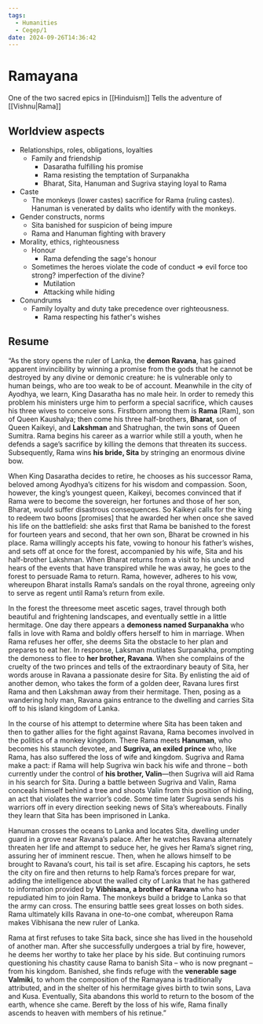 ```yaml
---
tags:
  - Humanities
  - Cegep/1
date: 2024-09-26T14:36:42
---
```


# Ramayana

One of the two sacred epics in [[Hinduism]]
Tells the adventure of [[Vishnu|Rama]]

## Worldview aspects

- Relationships, roles, obligations, loyalties
	- Family and friendship
		- Dasaratha fulfilling his promise
		- Rama resisting the temptation of Surpanakha
		- Bharat, Sita, Hanuman and Sugriva staying loyal to Rama
- Caste
	- The monkeys (lower castes) sacrifice for Rama (ruling castes). Hanuman is venerated by dalits who identify with the monkeys.
- Gender constructs, norms
	- Sita banished for suspicion of being impure
	- Rama and Hanuman fighting with bravery
- Morality, ethics, righteousness
	- Honour
		- Rama defending the sage's honour
	- Sometimes the heroes violate the code of conduct => evil force too strong? imperfection of the divine?
		- Mutilation
		- Attacking while hiding
- Conundrums
	- Family loyalty and duty take precedence over righteousness.
		- Rama respecting his father's wishes

## Resume

“As the story opens the ruler of Lanka, the **demon Ravana**, has gained apparent invincibility by winning a promise from the gods that he cannot be destroyed by any divine or demonic creature: he is vulnerable only to human beings, who are too weak to be of account. Meanwhile in the city of Ayodhya, we learn, King Dasaratha has no male heir. In order to remedy this problem his ministers urge him to perform a special sacrifice, which causes his three wives to conceive sons. Firstborn among them is **Rama** [Ram], son of Queen Kaushalya; then come his three half-brothers, **Bharat**, son of Queen Kaikeyi, and **Lakshman** and Shatrughan, the twin sons of Queen Sumitra. Rama begins his career as a warrior while still a youth, when he defends a sage’s sacrifice by killing the demons that threaten its success. Subsequently, Rama wins **his bride, Sita** by stringing an enormous divine bow.

When King Dasaratha decides to retire, he chooses as his successor Rama, beloved among Ayodhya’s citizens for his wisdom and compassion. Soon, however, the king’s youngest queen, Kaikeyi, becomes convinced that if Rama were to become the sovereign, her fortunes and those of her son, Bharat, would suffer disastrous consequences. So Kaikeyi calls for the king to redeem two boons [promises] that he awarded her when once she saved his life on the battlefield: she asks first that Rama be banished to the forest for fourteen years and second, that her own son, Bharat be crowned in his place. Rama willingly accepts his fate, vowing to honour his father’s wishes, and sets off at once for the forest, accompanied by his wife, Sita and his half-brother Lakshman. When Bharat returns from a visit to his uncle and hears of the events that have transpired while he was away, he goes to the forest to persuade Rama to return. Rama, however, adheres to his vow, whereupon Bharat installs Rama’s sandals on the royal throne, agreeing only to serve as regent until Rama’s return from exile.

In the forest the threesome meet ascetic sages, travel through both beautiful and frightening landscapes, and eventually settle in a little hermitage. One day there appears a **demoness named Surpanakha** who falls in love with Rama and boldly offers herself to him in marriage. When Rama refuses her offer, she deems Sita the obstacle to her plan and prepares to eat her. In response, Laksman mutilates Surpanakha, prompting the demoness to flee to **her brother, Ravana**. When she complains of the cruelty of the two princes and tells of the extraordinary beauty of Sita, her words arouse in Ravana a passionate desire for Sita. By enlisting the aid of another demon, who takes the form of a golden deer, Ravana lures first Rama and then Lakshman away from their hermitage. Then, posing as a wandering holy man, Ravana gains entrance to the dwelling and carries Sita off to his island kingdom of Lanka.

In the course of his attempt to determine where Sita has been taken and then to gather allies for the fight against Ravana, Rama becomes involved in the politics of a monkey kingdom. There Rama meets **Hanuman**, who becomes his staunch devotee, and **Sugriva, an exiled prince** who, like Rama, has also suffered the loss of wife and kingdom. Sugriva and Rama make a pact: if Rama will help Sugriva win back his wife and throne – both currently under the control of **his brother, Valin**—then Sugriva will aid Rama in his search for Sita. During a battle between Sugriva and Valin, Rama conceals himself behind a tree and shoots Valin from this position of hiding, an act that violates the warrior’s code. Some time later Sugriva sends his warriors off in every direction seeking news of Sita’s whereabouts. Finally they learn that Sita has been imprisoned in Lanka.

Hanuman crosses the oceans to Lanka and locates Sita, dwelling under guard in a grove near Ravana’s palace. After he watches Ravana alternately threaten her life and attempt to seduce her, he gives her Rama’s signet ring, assuring her of imminent rescue. Then, when he allows himself to be brought to Ravana’s court, his tail is set afire. Escaping his captors, he sets the city on fire and then returns to help Rama’s forces prepare for war, adding the intelligence about the walled city of Lanka that he has gathered to information provided by **Vibhisana, a brother of Ravana** who has repudiated him to join Rama. The monkeys build a bridge to Lanka so that the army can cross. The ensuring battle sees great losses on both sides. Rama ultimately kills Ravana in one-to-one combat, whereupon Rama makes Vibhisana the new ruler of Lanka.

Rama at first refuses to take Sita back, since she has lived in the household of another man. After she successfully undergoes a trial by fire, however, he deems her worthy to take her place by his side. But continuing rumors questioning his chastity cause Rama to banish Sita – who is now pregnant – from his kingdom. Banished, she finds refuge with the **venerable sage Valmiki**, to whom the composition of the Ramayana is traditionally attributed, and in the shelter of his hermitage gives birth to twin sons, Lava and Kusa. Eventually, Sita abandons this world to return to the bosom of the earth, whence she came. Bereft by the loss of his wife, Rama finally ascends to heaven with members of his retinue.”
